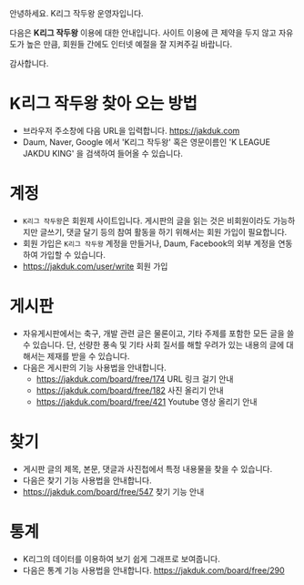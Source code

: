 <!-- TITLE: 작두K 사이트 이용안내 -->
<!-- SUBTITLE: 사이트이용안내 -->

안녕하세요. K리그 작두왕 운영자입니다.

다음은 **K리그 작두왕** 이용에 대한 안내입니다.
사이트 이용에 큰 제약을 두지 않고 자유도가 높은 만큼, 회원들 간에도 인터넷 예절을 잘 지켜주길 바랍니다.

감사합니다.


# K리그 작두왕 찾아 오는 방법
* 브라우저 주소창에 다음 URL을 입력합니다.  https://jakduk.com
* Daum, Naver, Google 에서 'K리그 작두왕' 혹은 영문이름인 'K LEAGUE JAKDU KING' 을 검색하여 들어올 수 있습니다.


# 계정
* `K리그 작두왕`은 회원제 사이트입니다. 게시판의 글을 읽는 것은 비회원이라도 가능하지만 글쓰기, 댓글 달기 등의 참여 활동을 하기 위해서는 회원 가입이 필요합니다.
* 회원 가입은 `K리그 작두왕` 계정을 만들거나, Daum, Facebook의 외부 계정을 연동하여 가입할 수 있습니다.
* https://jakduk.com/user/write 회원 가입


# 게시판
* 자유게시판에서는 축구, 개발 관련 글은 물론이고, 기타 주제를 포함한 모든 글을 쓸 수 있습니다. 단, 선량한 풍속 및 기타 사회 질서를 해할 우려가 있는 내용의 글에 대해서는 제재를 받을 수 있습니다.
* 다음은 게시판의 기능 사용법을 안내합니다.
  * https://jakduk.com/board/free/174 URL 링크 걸기 안내
  * https://jakduk.com/board/free/182 사진 올리기 안내
  * https://jakduk.com/board/free/421 Youtube 영상 올리기 안내


# 찾기
* 게시판 글의 제목, 본문, 댓글과 사진첩에서 특정 내용물을 찾을 수 있습니다.
* 다음은 찾기 기능 사용법을 안내합니다.
* https://jakduk.com/board/free/547 찾기 기능 안내


# 통계
* K리그의 데이터를 이용하여 보기 쉽게 그래프로 보여줍니다.
* 다음은 통계 기능 사용법을 안내합니다. https://jakduk.com/board/free/290

